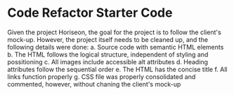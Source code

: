 # Code Refactor Starter Code
Given the project Horiseon, the goal for the project is to follow the client's mock-up. However, the project itself needs to be cleaned up, and the following details were done:
a. Source code with semantic HTML elements
b. The HTML follows the logical structure, independent of styling and possitioning
c. All images include accessible alt attributes
d. Heading attributes follow the sequential order
e. The HTML has the concise title
f. All <e> links function properly
g. CSS file was properly consolidated and commented, however, without chaning the client's mock-up


